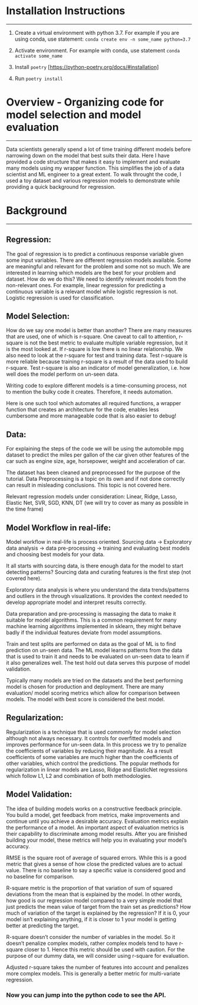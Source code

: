 # Installation Instructions
-----------------------------------------------------------------------

1. Create a virtual environment with python 3.7. For example if you are using conda, use statement: `conda create env -n some_name python=3.7`

2. Activate environment. For example with conda, use statement `conda activate some_name`

3. Install `poetry` [https://python-poetry.org/docs/#installation]

4. Run `poetry install`

# Overview - Organizing code for model selection and model evaluation
-----------------------------------------------------------------------
Data scientists generally spend a lot of time training different models before narrowing down on the model that best suits their data. Here I have provided a code structure that makes it easy to implement and evaluate many models using my wrapper function. This simplifies the job of a data scientist and ML engineer to a great extent. To walk throught the code, I used a toy dataset and various regression models to demonstrate while providing a quick background for regression.


# Background
-----------------------------------------------------------------------
## Regression:

The goal of regression is to predict a continuous response variable given some input variables. There are different regression models available. Some are meaningful and relevant for the problem and some not so much. We are interested in learning which models are the best for your problem and dataset. How do we do this? We need to identify relevant models from the non-relevant ones. For example, linear regression for predicting a continuous variable is a relevant model while logistic regression is not. Logistic regression is used for classification.

## Model Selection:

How do we say one model is better than another? There are many measures that are used, one of which is r-square. One caveat to call to attention, r-square is not the best metric to evaluate multiple variable regression, but it is the most looked at. If r-square is low there is no linear relationship. We also need to look at the r-square for test and training data. Test r-square is more reliable because training r-square is a result of the data used to build r-square. Test r-square is also an indicator of model generalization, i.e. how well does the model perform on un-seen data.

Writing code to explore different models is a time-consuming process, not to mention the bulky code it creates. Therefore, it needs automation.

Here is one such tool which automates all required functions, a wrapper function that creates an architecture for the code, enables less cumbersome and more manageable code that is also easier to debug!

## Data:

For explaining the steps of the code we will be using the automobile mpg dataset to predict the miles per gallon of the car given other features of the car such as engine size, age, horsepower, weight and acceleration of car.

The dataset has been cleaned and preprocessed for the purpose of the tutorial. Data Preprocessing is a topic on its own and if not done correctly can result in misleading conclusions. This topic is not covered here.

Relevant regression models under consideration: Linear, Ridge, Lasso, Elastic Net, SVR, SGD, KNN, DT (we will try to cover as many as possible in the time frame)

## Model Workflow in real-life:

Model workflow in real-life is process oriented. Sourcing data -> Exploratory data analysis -> data pre-processing -> training and evaluating best models and choosing best models for your data.

It all starts with sourcing data, is there enough data for the model to start detecting patterns? Sourcing data and curating features is the first step (not covered here).

Exploratory data analysis is where you understand the data trends/patterns and outliers in the through visualizations. It provides the context needed to develop appropriate model and interpret results correctly.

Data preparation and pre-processing is massaging the data to make it suitable for model algorithms. This is a common requirement for many machine learning algorithms implemented in sklearn, they might behave badly if the individual features deviate from model assumptions.

Train and test splits are performed on data as the goal of ML is to find prediction on un-seen data. The ML model learns patterns from the data that is used to train it and needs to be evaluated on un-seen data to learn if it also generalizes well. The test hold out data serves this purpose of model validation.

Typically many models are tried on the datasets and the best performing model is chosen for production and deployment. There are many evaluation/ model scoring metrics which allow for comparison between models. The model with best score is considered the best model.

## Regularization:

Regularization is a technique that is used commonly for model selection although not always necessary. It controls for overfitted models and improves performance for un-seen data. In this process we try to penalize the coefficients of variables by reducing their magnitude. As a result coefficients of some variables are much higher than the coefficients of other variables, which control the predictions. The popular methods for regularization in linear models are Lasso, Ridge and ElasticNet regressions which follow L1, L2 and combination of both methodologies.

## Model Validation:

The idea of building models works on a constructive feedback principle. You build a model, get feedback from metrics, make improvements and continue until you achieve a desirable accuracy. Evaluation metrics explain the performance of a model. An important aspect of evaluation metrics is their capability to discriminate among model results. After you are finished building your model, these metrics will help you in evaluating your model’s accuracy.

RMSE is the square root of average of squared errors. While this is a good metric that gives a sense of how close the predicted values are to actual value. There is no baseline to say a specific value is considered good and no baseline for comparison.

R-square metric is the proportion of that variation of sum of squared deviations from the mean that is explained by the model. In other words, how good is our regression model compared to a very simple model that just predicts the mean value of target from the train set as predictions? How much of variation of the target is explained by the regression? If it is 0, your model isn’t explaining anything, if it is closer to 1 your model is getting better at predicting the target.

R-square doesn’t consider the number of variables in the model. So it doesn’t penalize complex models, rather complex models tend to have r-square closer to 1. Hence this metric should be used with caution. For the purpose of our dummy data, we will consider using r-square for evaluation.

Adjusted r-square takes the number of features into account and penalizes more complex models. This is generally a better metric for multi-variate regression.

### Now you can jump into the python code to see the API.
